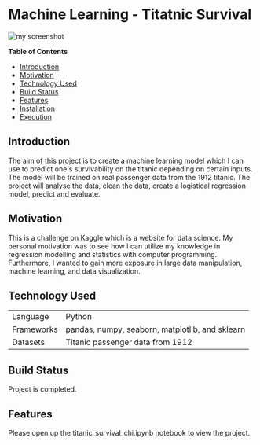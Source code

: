 # Machine Learning - Titatnic Survival
![my screenshot](.titanic_image.jpg)

**Table of Contents**
- [Introduction](#introduction)
- [Motivation](#motivation)
- [Technology Used](#technologyUsed)
- [Build Status](#buildStatus)
- [Features](#features)
- [Installation](#installation)
- [Execution](#execution)

## Introduction <a name="introduction"></a>
The aim of this project is to create a machine learning model which I can use to predict one's survivability on the titanic depending on certain inputs. The model will be trained on real passenger data from the 1912 titanic. The project will analyse the data, clean the data, create a logistical regression model, predict and evaluate.

## Motivation <a name="motivation"></a>
This is a challenge on Kaggle which is a website for data science. My personal motivation was to see how I can utilize my knowledge in regression modelling and statistics with computer programming. Furthermore, I wanted to gain more exposure in large data manipulation, machine learning, and data visualization.

## Technology Used <a name="technologyUsed"></a>
<table>
  <tbody>
    <tr>
      <td>Language</td>
      <td>Python</td>
    </tr>
    <tr>
      <td>Frameworks</td>
      <td>pandas, numpy, seaborn, matplotlib, and sklearn</td>
    </tr>
    <tr>
      <td>Datasets</td>
      <td>Titanic passenger data from 1912</td>
    </tr>
  </tbody>
</table>

## Build Status <a name="buildStatus"></a>
Project is completed.

## Features <a name="features"></a>

Please open up the titanic_survival_chi.ipynb notebook to view the project.
